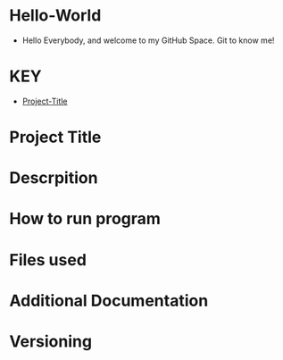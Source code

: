 # Hello-World
* Hello Everybody, and welcome to my GitHub Space. Git to know me!
# KEY
* [Project-Title](#Project-Title)
  
# Project Title
# Descrpition
# How to run program
# Files used
# Additional Documentation
# Versioning
